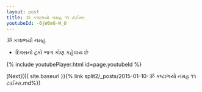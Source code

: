 ```yaml
---
layout: post
title: ૐ કલાભયો નમહ ૧૧ ટાઈમ્સ
youtubeId: -6jW6m6-W_U
---
```

 
 
 ૐ કલાભયો નમહ  
 
 -  દિવસનો ટૂંકો ભાગ કોણ કહેવાય છે 
 
  
 
  
 
 
 
 
 
 


{% include youtubePlayer.html id=page.youtubeId %}
 
[Next]({{ site.baseurl }}{% link  split2/_posts/2015-01-10-ૐ કષ્ટાભયો નમહ ૧૧ ટાઈમ્સ.md%})
 
